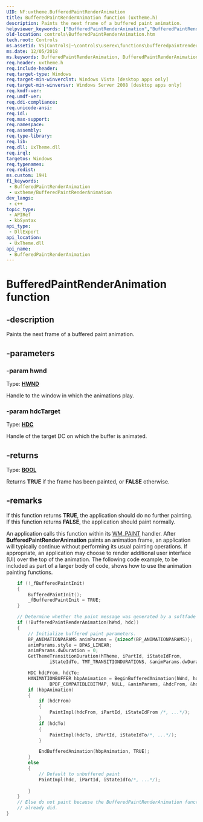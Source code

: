 ```yaml
---
UID: NF:uxtheme.BufferedPaintRenderAnimation
title: BufferedPaintRenderAnimation function (uxtheme.h)
description: Paints the next frame of a buffered paint animation.
helpviewer_keywords: ["BufferedPaintRenderAnimation","BufferedPaintRenderAnimation function [Windows Controls]","_shell_BufferedPaintRenderAnimation","_shell_BufferedPaintRenderAnimation_cpp","controls.BufferedPaintRenderAnimation","controls._shell_BufferedPaintRenderAnimation","uxtheme/BufferedPaintRenderAnimation"]
old-location: controls\BufferedPaintRenderAnimation.htm
tech.root: Controls
ms.assetid: VS|Controls|~\controls\userex\functions\bufferedpaintrenderanimation.htm
ms.date: 12/05/2018
ms.keywords: BufferedPaintRenderAnimation, BufferedPaintRenderAnimation function [Windows Controls], _shell_BufferedPaintRenderAnimation, _shell_BufferedPaintRenderAnimation_cpp, controls.BufferedPaintRenderAnimation, controls._shell_BufferedPaintRenderAnimation, uxtheme/BufferedPaintRenderAnimation
req.header: uxtheme.h
req.include-header: 
req.target-type: Windows
req.target-min-winverclnt: Windows Vista [desktop apps only]
req.target-min-winversvr: Windows Server 2008 [desktop apps only]
req.kmdf-ver: 
req.umdf-ver: 
req.ddi-compliance: 
req.unicode-ansi: 
req.idl: 
req.max-support: 
req.namespace: 
req.assembly: 
req.type-library: 
req.lib: 
req.dll: UxTheme.dll
req.irql: 
targetos: Windows
req.typenames: 
req.redist: 
ms.custom: 19H1
f1_keywords:
 - BufferedPaintRenderAnimation
 - uxtheme/BufferedPaintRenderAnimation
dev_langs:
 - c++
topic_type:
 - APIRef
 - kbSyntax
api_type:
 - DllExport
api_location:
 - UxTheme.dll
api_name:
 - BufferedPaintRenderAnimation
---
```


# BufferedPaintRenderAnimation function


## -description

Paints the next frame of a buffered paint animation.

## -parameters

### -param hwnd

Type: <b><a href="/windows/desktop/WinProg/windows-data-types">HWND</a></b>

Handle to the window in which the animations play.

### -param hdcTarget

Type: <b><a href="/windows/desktop/WinProg/windows-data-types">HDC</a></b>

Handle of the target DC on which the buffer is animated.

## -returns

Type: <b><a href="/windows/desktop/WinProg/windows-data-types">BOOL</a></b>

Returns <b>TRUE</b> if the frame has been painted, or <b>FALSE</b> otherwise.

## -remarks

If this function returns <b>TRUE</b>, the application should do no further painting. If this function returns <b>FALSE</b>, the application should paint normally.

An application calls this function within its <a href="/windows/desktop/gdi/wm-paint">WM_PAINT</a> handler.  After <b>BufferedPaintRenderAnimation</b> paints an animation frame, an application will typically continue without performing its usual painting operations.  If appropriate, an application may choose to render additional user interface (UI) over the top of the animation. The following code example, to be included as part of a larger body of code, shows how to use the animation painting functions.


```cpp
    if (!_fBufferedPaintInit)
    {
        BufferedPaintInit();
        _fBufferedPaintInit = TRUE;
    }

    // Determine whether the paint message was generated by a softfade animation.
    if (!BufferedPaintRenderAnimation(hWnd, hdc))
    {
        // Initialize buffered paint parameters.
        BP_ANIMATIONPARAMS animParams = {sizeof(BP_ANIMATIONPARAMS)};
        animParams.style = BPAS_LINEAR; 
        animParams.dwDuration = 0;
        GetThemeTransitionDuration(hTheme, iPartId, iStateIdFrom, 
                iStateIdTo, TMT_TRANSITIONDURATIONS, &animParams.dwDuration);

        HDC hdcFrom, hdcTo;
        HANIMATIONBUFFER hbpAnimation = BeginBufferedAnimation(hWnd, hdc, &rc, 
                BPBF_COMPATIBLEBITMAP, NULL, &animParams, &hdcFrom, &hdcTo);
        if (hbpAnimation)
        {
            if (hdcFrom)
            {
                PaintImpl(hdcFrom, iPartId, iStateIdFrom /*, ...*/);
            }
            if (hdcTo)
            {
                PaintImpl(hdcTo, iPartId, iStateIdTo/*, ...*/);
            }

            EndBufferedAnimation(hbpAnimation, TRUE);
        }
        else
        {
            // Default to unbuffered paint
            PaintImpl(hdc, iPartId, iStateIdTo/*, ...*/);
       
        }
    }
    // Else do not paint because the BufferedPaintRenderAnimation function 
    // already did.
}

```